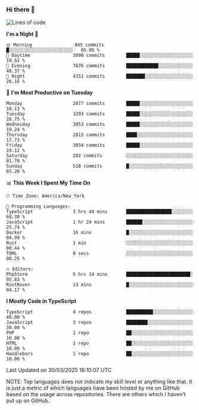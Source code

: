 ### Hi there 👋

<!--
**LynxJinxxy/LynxJinxxy** is a ✨ _special_ ✨ repository because its `README.md` (this file) appears on your GitHub profile.

Here are some ideas to get you started:

- 🔭 I’m currently working on ...
- 🌱 I’m currently learning ...
- 👯 I’m looking to collaborate on ...
- 🤔 I’m looking for help with ...
- 💬 Ask me about ...
- 📫 How to reach me: ...
- 😄 Pronouns: ...
- ⚡ Fun fact: ...
-->

<!--START_SECTION:waka-->
![Lines of code](https://img.shields.io/badge/From%20Hello%20World%20I%27ve%20Written-24.7%20million%20lines%20of%20code-blue)

**I'm a Night 🦉** 

```text
🌞 Morning                945 commits         █░░░░░░░░░░░░░░░░░░░░░░░░   05.95 % 
🌆 Daytime                3098 commits        █████░░░░░░░░░░░░░░░░░░░░   19.52 % 
🌃 Evening                7676 commits        ████████████░░░░░░░░░░░░░   48.37 % 
🌙 Night                  4151 commits        ███████░░░░░░░░░░░░░░░░░░   26.16 % 
```
📅 **I'm Most Productive on Tuesday** 

```text
Monday                   2877 commits        █████░░░░░░░░░░░░░░░░░░░░   18.13 % 
Tuesday                  3293 commits        █████░░░░░░░░░░░░░░░░░░░░   20.75 % 
Wednesday                3053 commits        █████░░░░░░░░░░░░░░░░░░░░   19.24 % 
Thursday                 2813 commits        ████░░░░░░░░░░░░░░░░░░░░░   17.73 % 
Friday                   3034 commits        █████░░░░░░░░░░░░░░░░░░░░   19.12 % 
Saturday                 282 commits         ░░░░░░░░░░░░░░░░░░░░░░░░░   01.78 % 
Sunday                   518 commits         █░░░░░░░░░░░░░░░░░░░░░░░░   03.26 % 
```


📊 **This Week I Spent My Time On** 

```text
🕑︎ Time Zone: America/New_York

💬 Programming Languages: 
TypeScript               3 hrs 44 mins       █████████████████░░░░░░░░   68.30 % 
JavaScript               1 hr 24 mins        ██████░░░░░░░░░░░░░░░░░░░   25.74 % 
Docker                   16 mins             █░░░░░░░░░░░░░░░░░░░░░░░░   04.99 % 
Rust                     1 min               ░░░░░░░░░░░░░░░░░░░░░░░░░   00.44 % 
TOML                     0 secs              ░░░░░░░░░░░░░░░░░░░░░░░░░   00.25 % 

🔥 Editors: 
PhpStorm                 5 hrs 14 mins       ████████████████████████░   95.83 % 
RustRover                13 mins             █░░░░░░░░░░░░░░░░░░░░░░░░   04.17 % 
```

**I Mostly Code in TypeScript** 

```text
TypeScript               4 repos             ██████████░░░░░░░░░░░░░░░   40.00 % 
JavaScript               3 repos             ████████░░░░░░░░░░░░░░░░░   30.00 % 
PHP                      1 repo              ██░░░░░░░░░░░░░░░░░░░░░░░   10.00 % 
HTML                     1 repo              ██░░░░░░░░░░░░░░░░░░░░░░░   10.00 % 
Handlebars               1 repo              ██░░░░░░░░░░░░░░░░░░░░░░░   10.00 % 
```




 Last Updated on 30/03/2025 18:10:07 UTC
<!--END_SECTION:waka-->
NOTE: Top languages does not indicate my skill level or anything like that. It is just a metric of which languages have been hosted by me on GitHub based on the usage across repositories. There are others which I haven't put up on GitHub.
